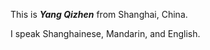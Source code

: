 This is <dfn title="Hànyǔ Pīnyīn: Yáng Qízhēn&NewLine;Gwoyeu Romatzyh: Yang Chyi-Jen&NewLine;IPA: [jɑŋ³⁵ tɕʰi³⁵ ʈʂən⁵⁵]">**Yang Qizhen**</dfn> from Shanghai, China.

I speak Shanghainese, Mandarin, and English.
